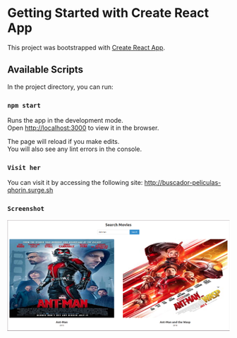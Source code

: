 # Getting Started with Create React App

This project was bootstrapped with [Create React App](https://github.com/facebook/create-react-app).

## Available Scripts

In the project directory, you can run:

### `npm start`

Runs the app in the development mode.\
Open [http://localhost:3000](http://localhost:3000) to view it in the browser.

The page will reload if you make edits.\
You will also see any lint errors in the console.

### `Visit her`
You can visit it by accessing the following site:
http://buscador-peliculas-qhorin.surge.sh

### `Screenshot`
<p align="center">
  <img src="https://github.com/QhorinElManco/buscador-de-peliculas/blob/master/src/Screenshot..png?raw=true" width="600" title="Snapshot">
</p>
